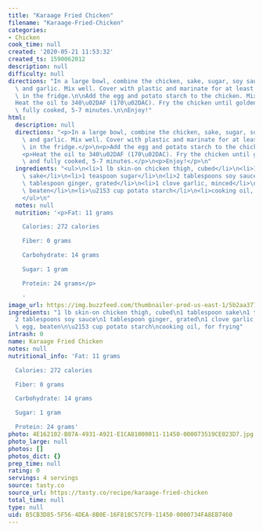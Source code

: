 ```yaml
---
title: "Karaage Fried Chicken"
filename: "Karaage-Fried-Chicken"
categories:
- Chicken
cook_time: null
created: '2020-05-21 11:53:32'
created_ts: 1590062012
description: null
difficulty: null
directions: "In a large bowl, combine the chicken, sake, sugar, soy sauce, ginger,\
  \ and garlic. Mix well. Cover with plastic and marinate for at least 15 minutes\
  \ in the fridge.\n\nAdd the egg and potato starch to the chicken. Mix well.\n\n\
  Heat the oil to 340\u02DAF (170\u02DAC). Fry the chicken until golden brown and\
  \ fully cooked, 5-7 minutes.\n\nEnjoy!"
html:
  description: null
  directions: "<p>In a large bowl, combine the chicken, sake, sugar, soy sauce, ginger,\
    \ and garlic. Mix well. Cover with plastic and marinate for at least 15 minutes\
    \ in the fridge.</p>\n<p>Add the egg and potato starch to the chicken. Mix well.</p>\n\
    <p>Heat the oil to 340\u02DAF (170\u02DAC). Fry the chicken until golden brown\
    \ and fully cooked, 5-7 minutes.</p>\n<p>Enjoy!</p>\n"
  ingredients: "<ul>\n<li>1 lb skin-on chicken thigh, cubed</li>\n<li>1 tablespoon\
    \ sake</li>\n<li>1 teaspoon sugar</li>\n<li>2 tablespoons soy sauce</li>\n<li>1\
    \ tablespoon ginger, grated</li>\n<li>1 clove garlic, minced</li>\n<li>\xBD egg,\
    \ beaten</li>\n<li>\u2153 cup potato starch</li>\n<li>cooking oil, for frying</li>\n\
    </ul>\n"
  notes: null
  nutrition: '<p>Fat: 11 grams

    Calories: 272 calories

    Fiber: 0 grams

    Carbohydrate: 14 grams

    Sugar: 1 gram

    Protein: 24 grams</p>

    '
image_url: https://img.buzzfeed.com/thumbnailer-prod-us-east-1/5b2aa37781514ab68f18ae2a1ceb74e6/final3.jpg
ingredients: "1 lb skin-on chicken thigh, cubed\n1 tablespoon sake\n1 teaspoon sugar\n\
  2 tablespoons soy sauce\n1 tablespoon ginger, grated\n1 clove garlic, minced\n\xBD\
  \ egg, beaten\n\u2153 cup potato starch\ncooking oil, for frying"
intrash: 0
name: Karaage Fried Chicken
notes: null
nutritional_info: 'Fat: 11 grams

  Calories: 272 calories

  Fiber: 0 grams

  Carbohydrate: 14 grams

  Sugar: 1 gram

  Protein: 24 grams'
photo: 4E162102-B87A-4931-A921-E1CA81000011-11450-000073519CE023D7.jpg
photo_large: null
photos: []
photos_dict: {}
prep_time: null
rating: 0
servings: 4 servings
source: tasty.co
source_url: https://tasty.co/recipe/karaage-fried-chicken
total_time: null
type: null
uid: B5CB3D85-5F56-4DEA-8B0E-16F818C57CF9-11450-0000734FA8EB7460
---
```

